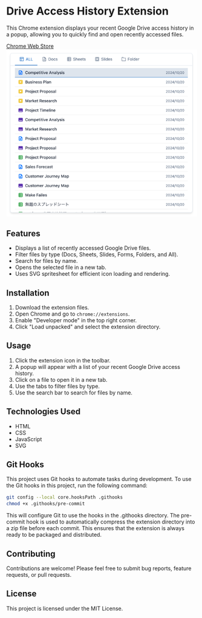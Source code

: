 # Drive Access History Extension

This Chrome extension displays your recent Google Drive access history in a popup, allowing you to quickly find and open recently accessed files.

[Chrome Web Store](https://chromewebstore.google.com/detail/google-drive-recent-files/opblkpgckdpdnlckcjbkphbffhkjfflm)  
![](images/image.png)

## Features

* Displays a list of recently accessed Google Drive files.
* Filter files by type (Docs, Sheets, Slides, Forms, Folders, and All).
* Search for files by name.
* Opens the selected file in a new tab.
* Uses SVG spritesheet for efficient icon loading and rendering.


## Installation

1. Download the extension files.
2. Open Chrome and go to `chrome://extensions`.
3. Enable "Developer mode" in the top right corner.
4. Click "Load unpacked" and select the extension directory.


## Usage

1. Click the extension icon in the toolbar.
2. A popup will appear with a list of your recent Google Drive access history.
3. Click on a file to open it in a new tab.
4. Use the tabs to filter files by type.
5. Use the search bar to search for files by name.


## Technologies Used

* HTML
* CSS
* JavaScript
* SVG

## Git Hooks

This project uses Git hooks to automate tasks during development. 
To use the Git hooks in this project, run the following command:
```bash
git config --local core.hooksPath .githooks
chmod +x .githooks/pre-commit
```
This will configure Git to use the hooks in the .githooks directory.
The pre-commit hook is used to automatically compress the extension directory into a zip file before each commit. This ensures that the extension is always ready to be packaged and distributed.


## Contributing

Contributions are welcome! Please feel free to submit bug reports, feature requests, or pull requests.


## License

This project is licensed under the MIT License.